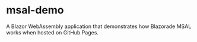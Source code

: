# msal-demo
A Blazor WebAssembly application that demonstrates how Blazorade MSAL works when hosted on GitHub Pages.
